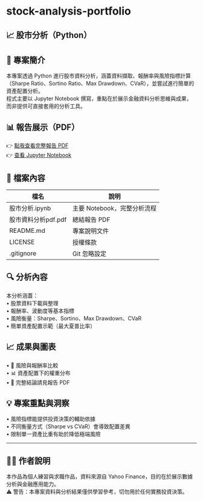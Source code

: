 # stock-analysis-portfolio
## 📈 股市分析（Python）

## 🧾 專案簡介  
本專案透過 Python 進行股市資料分析，涵蓋資料擷取、報酬率與風險指標計算（Sharpe Ratio、Sortino Ratio、Max Drawdown、CVaR），並嘗試進行簡單的資產配置分析。  
程式主要以 Jupyter Notebook 撰寫，重點在於展示金融資料分析思維與成果，而非提供可直接套用的分析工具。  

## 📊 報告展示（PDF）  
👉 [點我查看完整報告 PDF](股市資料分析pdf.pdf)  
👉 [查看 Jupyter Notebook](股市分析.ipynb) 


## 📁 檔案內容  

| 檔名                  | 說明                                   |
|-----------------------|--------------------------------------|
| 股市分析.ipynb        | 主要 Notebook，完整分析流程            |
| 股市資料分析pdf.pdf    | 總結報告 PDF                          |
| README.md             | 專案說明文件                          |
| LICENSE               | 授權條款                              |
| .gitignore            | Git 忽略設定                          |

## 🔍 分析內容  
本分析涵蓋：  
•	股票資料下載與整理  
•	報酬率、波動度等基本指標  
•	風險衡量：Sharpe、Sortino、Max Drawdown、CVaR  
•	簡單資產配置示範（最大夏普比率）  

## 📈 成果與圖表  
•	🎯 風險與報酬率比較  
•	📊 資產配置下的權重分布  
•	📄 完整結論請見報告 PDF  

## 💡 專案重點與洞察  
•	風險指標能提供投資決策的輔助依據  
•	不同衡量方式（Sharpe vs CVaR）會導致配置差異  
•	限制單一資產比重有助於降低極端風險  

________________________________________  
## 🙋‍♂️ 作者說明  
本作品為個人練習與求職作品，資料來源自 Yahoo Finance，目的在於展示數據分析與金融應用能力。  
⚠️ 警告：本專案資料與分析結果僅供學習參考，切勿用於任何實務投資決策。  
